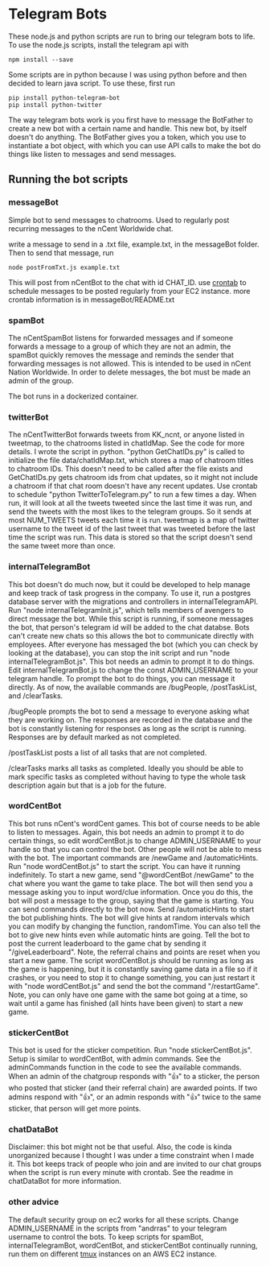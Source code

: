 # Telegram Bots

These node.js and python scripts are run to bring our telegram bots to life.
To use the node.js scripts, install the telegram api with
```
npm install --save
```

Some scripts are in python because I was using python before and then decided to learn java script. To use these, first run
```
pip install python-telegram-bot
pip install python-twitter
```
The way telegram bots work is you first have to message the BotFather to create a new bot with a certain name and handle. This new bot, by itself doesn't do anything. The BotFather gives you a token, which you use to instantiate a bot object, with which you can use API calls to make the bot do things like listen to messages and send messages.

## Running the bot scripts

### messageBot

Simple bot to send messages to chatrooms. Used to regularly post recurring messages to the nCent Worldwide chat.

write a message to send in a .txt file, example.txt, in the messageBot folder.
Then to send that message, run
```
node postFromTxt.js example.txt
```
This will post from nCentBot to the chat with id CHAT_ID.
use [crontab](http://www.adminschoice.com/crontab-quick-reference) to schedule messages to be posted regularly from your EC2 instance. more crontab information is in messageBot/README.txt

### spamBot

The nCentSpamBot listens for forwarded messages and if someone forwards a message to a group of which they are not an admin, the spamBot quickly removes the message and reminds the sender that forwarding messages is not allowed. This is intended to be used in nCent Nation Worldwide. In order to delete messages, the bot must be made an admin of the group.

The bot runs in a dockerized container.

### twitterBot

The nCentTwitterBot forwards tweets from KK_ncnt, or anyone listed in tweetmap, to the chatrooms listed in chatIdMap. See the code for more details. I wrote the script in python. "python GetChatIDs.py" is called to initialize the file data/chatIdMap.txt, which stores a map of chatroom titles to chatroom IDs. This doesn't need to be called after the file exists and GetChatIDs.py gets chatroom ids from chat updates, so it might not include a chatroom if that chat room doesn't have any recent updates.
Use crontab to schedule "python TwitterToTelegram.py" to run a few times a day. When run, it will look at all the tweets tweeted since the last time it was run, and send the tweets with the most likes to the telegram groups. So it sends at most NUM_TWEETS tweets each time it is run.
tweetmap is a map of twitter username to the tweet id of the last tweet that was tweeted before the last time the script was run. This data is stored so that the script doesn't send the same tweet more than once.

### internalTelegramBot

This bot doesn't do much now, but it could be developed to help manage and keep track of task progress in the company.
To use it, run a postgres database server with the migrations and controllers in internalTelegramAPI.
Run "node internalTelegramInit.js", which tells members of avengers to direct message the bot. While this script is running, if someone messages the bot, that person's telegram id will be added to the chat databse. Bots can't create new chats so this allows the bot to communicate directly with employees. After everyone has messaged the bot (which you can check by looking at the database), you can stop the init script and run "node internalTelegramBot.js". This bot needs an admin to prompt it to do things. Edit internalTelegramBot.js to change the const ADMIN_USERNAME to your telegram handle.
To prompt the bot to do things, you can message it directly. As of now, the available commands are /bugPeople, /postTaskList, and /clearTasks.

/bugPeople prompts the bot to send a message to everyone asking what they are working on. The responses are recorded in the database and the bot is constantly listening for responses as long as the script is running. Responses are by default marked as not completed.

/postTaskList posts a list of all tasks that are not completed.

/clearTasks marks all tasks as completed. Ideally you should be able to mark specific tasks as completed without having to type the whole task description again but that is a job for the future.

### wordCentBot

This bot runs nCent's wordCent games. This bot of course needs to be able to listen to messages. Again, this bot needs an admin to prompt it to do certain things, so edit wordCentBot.js to change ADMIN_USERNAME to your handle so that you can control the bot. Other people will not be able to mess with the bot.
The important commands are /newGame and /automaticHints. Run "node wordCentBot.js" to start the script. You can have it running indefinitely. To start a new game, send "@wordCentBot /newGame" to the chat where you want the game to take place. The bot will then send you a message asking you to input word/clue information. Once you do this, the bot will post a message to the group, saying that the game is starting. You can send commands directly to the bot now. Send /automaticHints to start the bot publishing hints. The bot will give hints at random intervals which you can modify by changing the function, randomTime. You can also tell the bot to give new hints even while automatic hints are going. Tell the bot to post the current leaderboard to the game chat by sending it "/giveLeaderboard".
Note, the referral chains and points are reset when you start a new game.
The script wordCentBot.js should be running as long as the game is happening, but it is constantly saving game data in a file so if it crashes, or you need to stop it to change something, you can just restart it with "node wordCentBot.js" and send the bot the command "/restartGame".
Note, you can only have one game with the same bot going at a time, so wait until a game has finished (all hints have been given) to start a new game.

### stickerCentBot

This bot is used for the sticker competition. Run "node stickerCentBot.js". Setup is similar to wordCentBot, with admin commands. See the adminCommands function in the code to see the available commands. When an admin of the chatgroup responds with "👍" to a sticker, the person who posted that sticker (and their referral chain) are awarded points. If two admins respond with "👍", or an admin responds with "👍" twice to the same sticker, that person will get more points.

### chatDataBot

Disclaimer: this bot might not be that useful. Also, the code is kinda unorganized because I thought I was under a time constraint when I made it.
This bot keeps track of people who join and are invited to our chat groups when the script is run every minute with crontab. See the readme in chatDataBot for more information.

### other advice

The default security group on ec2 works for all these scripts.
Change ADMIN_USERNAME in the scripts from "andrras" to your telegram username to control the bots.
To keep scripts for spamBot, internalTelegramBot, wordCentBot, and stickerCentBot continually running, run them on different [tmux](https://hackernoon.com/a-gentle-introduction-to-tmux-8d784c404340) instances on an AWS EC2 instance.
